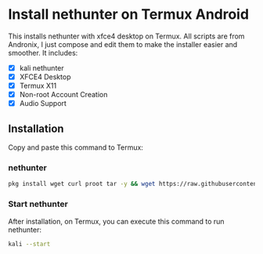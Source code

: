 # Install nethunter on Termux Android

This installs nethunter with xfce4 desktop on Termux. All scripts are from Andronix, I just compose and edit them to make the installer easier and smoother. It includes:

- [x] kali nethunter 
- [x] XFCE4 Desktop
- [x] Termux X11
- [x] Non-root Account Creation
- [x] Audio Support

## Installation

Copy and paste this command to Termux:

### nethunter 

```bash
pkg install wget curl proot tar -y && wget https://raw.githubusercontent.com/eirkkk/kali-termux/main/kali.sh && chmod +x kali.sh && bash kali.sh
```

### Start nethunter
After installation, on Termux, you can execute this command to run nethunter:

```bash
kali --start
```


